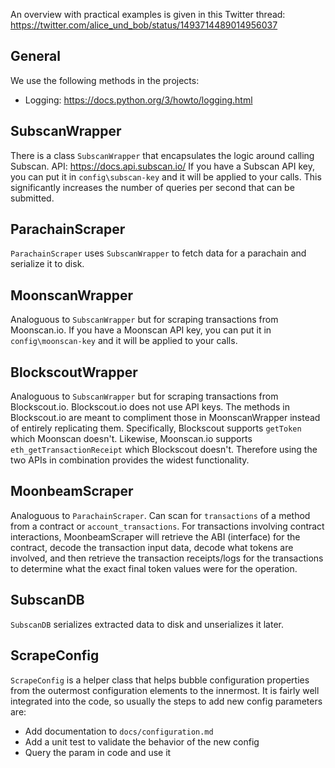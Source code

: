 An overview with practical examples is given in this Twitter thread: https://twitter.com/alice_und_bob/status/1493714489014956037

## General
We use the following methods in the projects:
- Logging: https://docs.python.org/3/howto/logging.html

## SubscanWrapper
There is a class `SubscanWrapper` that encapsulates the logic around calling Subscan.
API: https://docs.api.subscan.io/
If you have a Subscan API key, you can put it in `config\subscan-key` and it will be applied to your calls. This significantly increases the number of queries per second that can be submitted.

## ParachainScraper
`ParachainScraper` uses `SubscanWrapper` to fetch data for a parachain and serialize it to disk.

## MoonscanWrapper
Analoguous to `SubscanWrapper` but for scraping transactions from Moonscan.io. If you have a Moonscan API key, you can put it in `config\moonscan-key` and it will be applied to your calls.

## BlockscoutWrapper
Analoguous to `SubscanWrapper` but for scraping transactions from Blockscout.io. Blockscout.io does not use API keys. The methods in Blockscout.io are meant to compliment those in MoonscanWrapper instead of entirely replicating them. Specifically, Blockscout supports `getToken` which Moonscan doesn't. Likewise, Moonscan.io supports `eth_getTransactionReceipt` which Blockscout doesn't. Therefore using the two APIs in combination provides the widest functionality.

## MoonbeamScraper
Analoguous to `ParachainScraper`. Can scan for `transactions` of a method from a contract or `account_transactions`. For transactions involving contract interactions, MoonbeamScraper will retrieve the ABI (interface) for the contract, decode the transaction input data, decode what tokens are involved, and then retrieve the transaction receipts/logs for the transactions to determine what the exact final token values were for the operation.

## SubscanDB
`SubscanDB` serializes extracted data to disk and unserializes it later.

## ScrapeConfig
`ScrapeConfig` is a helper class that helps bubble configuration properties from the outermost configuration elements to the innermost. It is fairly well integrated into the code, so usually the steps to add new config parameters are:
- Add documentation to `docs/configuration.md`
- Add a unit test to validate the behavior of the new config
- Query the param in code and use it